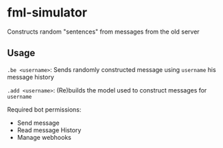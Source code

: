 # fml-simulator

Constructs random "sentences" from messages from the old server

## Usage

`.be <username>`: Sends randomly constructed message using `username` his message history

`.add <username>`: (Re)builds the model used to construct messages for `username`

Required bot permissions:
- Send message
- Read message History
- Manage webhooks
